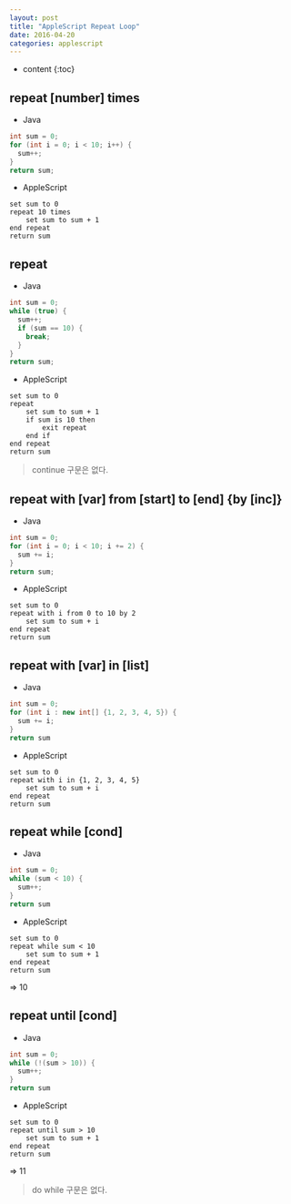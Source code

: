 ```yaml
---
layout: post
title: "AppleScript Repeat Loop"
date: 2016-04-20
categories: applescript
---
```


* content
{:toc}

## repeat [number] times

- Java
```java
int sum = 0;
for (int i = 0; i < 10; i++) {
  sum++;
}
return sum;
```

- AppleScript
```applescript
set sum to 0
repeat 10 times
	set sum to sum + 1
end repeat
return sum
```


## repeat

- Java
```java
int sum = 0;
while (true) {
  sum++;
  if (sum == 10) {
    break;
  }
}
return sum;
```

- AppleScript
```applescript
set sum to 0
repeat
	set sum to sum + 1
	if sum is 10 then
		exit repeat
	end if
end repeat
return sum
```

> continue 구문은 없다.


## repeat with [var] from [start] to [end] {by [inc]}

- Java
```java
int sum = 0;
for (int i = 0; i < 10; i += 2) {
  sum += i;
}
return sum;
```

- AppleScript
```applescript
set sum to 0
repeat with i from 0 to 10 by 2
	set sum to sum + i
end repeat
return sum
```


## repeat with [var] in [list]

- Java
```java
int sum = 0;
for (int i : new int[] {1, 2, 3, 4, 5}) {
  sum += i;
}
return sum
```

- AppleScript
```applescript
set sum to 0
repeat with i in {1, 2, 3, 4, 5}
	set sum to sum + i
end repeat
return sum
```


## repeat while [cond]

- Java
```java
int sum = 0;
while (sum < 10) {
  sum++;
}
return sum
```

- AppleScript
```applescript
set sum to 0
repeat while sum < 10
	set sum to sum + 1
end repeat
return sum
```
=> 10


## repeat until [cond]

- Java
```java
int sum = 0;
while (!(sum > 10)) {
  sum++;
}
return sum
```

- AppleScript
```applescript
set sum to 0
repeat until sum > 10
	set sum to sum + 1
end repeat
return sum
```
=> 11

> do while 구문은 없다.
